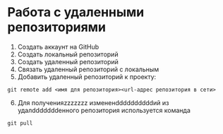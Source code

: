 # Работа с удаленными репозиториями
1. Создать аккаунт на GitHub
2. Создать локальный репозиторий
3. Создать удаленный репозиторий
4. Связать удаленный репозиторий с локальным
5. Добавить удаленный репозиторий к проекту:
```
git remote add <имя для репозитория><url-адрес репозитория в сети>
```
6. Для полученияzzzzzzz измененddddddddddий из удалdddddddенного репозитория используется команда
```
git pull
```